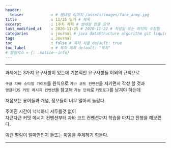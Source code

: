 ```yaml
---
header:
  teaser            : # 썸네일 이미지 /assets/images/face_army.jpg
title               : 11/25 일기 # 제목
excerpt             : 1주차 계획 # 썸네일 한줄 요약
last_modified_at    : 2020-11-25 # 2020-11-22 # 작성일 또는 마지막 수정일
categories          : journal # java dataStructure algorithm git liquid math course / workout journal
tags                : Journal
toc                 : false # 목차 사용 default: true
toc_label           : # 목차 제목 default: "목차"
# 알림박스 = {: .notice--info}
---
```

---

과제에는 3가지 요구사항이 있는데 기본적인 요구사항들 이외의 규칙으로  

`구글 자바 스타일 가이드`를 원칙으로 `자바 코드 컨벤션`을 지키면서 작성 할 것과  
`앵귤러JS 커밋 메시지 컨벤션`을 참고해 `기능 단위`로 `커밋로그`를 남겨야 하는데  

처음보는 용어들과 개념, 정보들이 너무 많아서 놀랍다.  

주어진 시간이 넉넉하니 서두를것 없이  
차근차근 커밋 메시지 컨벤션부터 자바 코드 컨벤션까지 학습을 마치고 진행을 해보겠다.  

이런 떨림이 얼마만인지 들뜨는 마음을 주체하기 힘들다.  

---